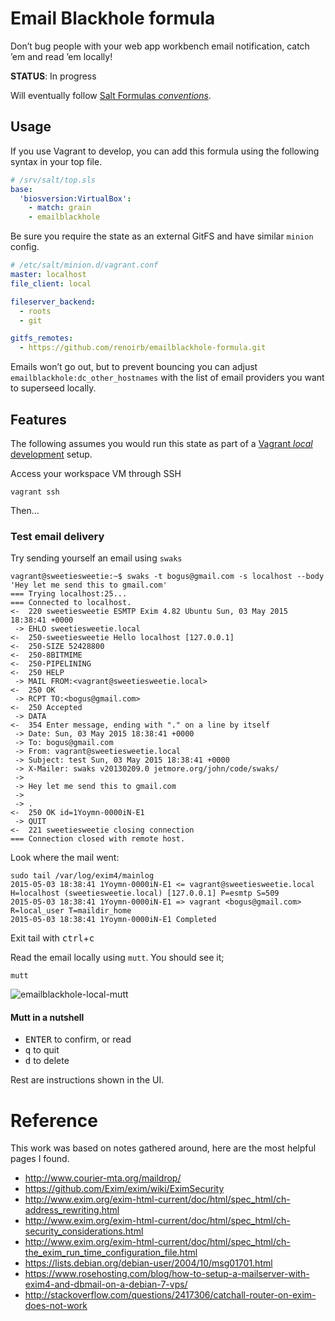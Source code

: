 # Email Blackhole formula

Don’t bug people with your web app workbench email notification, catch ’em and read ’em locally!

**STATUS**: In progress

Will eventually follow [Salt Formulas *conventions*](http://docs.saltstack.com/en/latest/topics/development/conventions/formulas.html).


## Usage

If you use Vagrant to develop, you can add this formula using the following syntax in your top file.

```yaml
# /srv/salt/top.sls
base:
  'biosversion:VirtualBox':
    - match: grain
    - emailblackhole
```

Be sure you require the state as an external GitFS and have similar `minion` config.

```yaml
# /etc/salt/minion.d/vagrant.conf
master: localhost
file_client: local

fileserver_backend:
  - roots
  - git

gitfs_remotes:
  - https://github.com/renoirb/emailblackhole-formula.git
```

Emails won’t go out, but to prevent bouncing you can adjust `emailblackhole:dc_other_hostnames` with the list of email providers you want to superseed locally.



## Features

The following assumes you would run this state as part of a [Vagrant *local* development](https://www.vagrantup.com/) setup.

Access your workspace VM through SSH

    vagrant ssh


Then...


### Test email delivery


Try sending yourself an email using `swaks`

    vagrant@sweetiesweetie:~$ swaks -t bogus@gmail.com -s localhost --body 'Hey let me send this to gmail.com'
    === Trying localhost:25...
    === Connected to localhost.
    <-  220 sweetiesweetie ESMTP Exim 4.82 Ubuntu Sun, 03 May 2015 18:38:41 +0000
     -> EHLO sweetiesweetie.local
    <-  250-sweetiesweetie Hello localhost [127.0.0.1]
    <-  250-SIZE 52428800
    <-  250-8BITMIME
    <-  250-PIPELINING
    <-  250 HELP
     -> MAIL FROM:<vagrant@sweetiesweetie.local>
    <-  250 OK
     -> RCPT TO:<bogus@gmail.com>
    <-  250 Accepted
     -> DATA
    <-  354 Enter message, ending with "." on a line by itself
     -> Date: Sun, 03 May 2015 18:38:41 +0000
     -> To: bogus@gmail.com
     -> From: vagrant@sweetiesweetie.local
     -> Subject: test Sun, 03 May 2015 18:38:41 +0000
     -> X-Mailer: swaks v20130209.0 jetmore.org/john/code/swaks/
     ->
     -> Hey let me send this to gmail.com
     ->
     -> .
    <-  250 OK id=1Yoymn-0000iN-E1
     -> QUIT
    <-  221 sweetiesweetie closing connection
    === Connection closed with remote host.

Look where the mail went:

    sudo tail /var/log/exim4/mainlog
    2015-05-03 18:38:41 1Yoymn-0000iN-E1 <= vagrant@sweetiesweetie.local H=localhost (sweetiesweetie.local) [127.0.0.1] P=esmtp S=509
    2015-05-03 18:38:41 1Yoymn-0000iN-E1 => vagrant <bogus@gmail.com> R=local_user T=maildir_home
    2015-05-03 18:38:41 1Yoymn-0000iN-E1 Completed

Exit tail with <kbd>ctrl</kbd>+<kbd>c</kbd>

Read the email locally using `mutt`. You should see it;

    mutt

![emailblackhole-local-mutt](https://cloud.githubusercontent.com/assets/296940/7446329/a11e6eac-f1a2-11e4-83b1-a6c01dd54b1a.png)


#### Mutt in a nutshell

* <kbd>ENTER</kbd> to confirm, or read
* <kbd>q</kbd> to quit
* <kbd>d</kbd> to delete

Rest are instructions shown in the UI.



# Reference

This work was based on notes gathered around, here are the most helpful pages I found.

* http://www.courier-mta.org/maildrop/
* https://github.com/Exim/exim/wiki/EximSecurity
* http://www.exim.org/exim-html-current/doc/html/spec_html/ch-address_rewriting.html
* http://www.exim.org/exim-html-current/doc/html/spec_html/ch-security_considerations.html
* http://www.exim.org/exim-html-current/doc/html/spec_html/ch-the_exim_run_time_configuration_file.html
* https://lists.debian.org/debian-user/2004/10/msg01701.html
* https://www.rosehosting.com/blog/how-to-setup-a-mailserver-with-exim4-and-dbmail-on-a-debian-7-vps/
* http://stackoverflow.com/questions/2417306/catchall-router-on-exim-does-not-work

